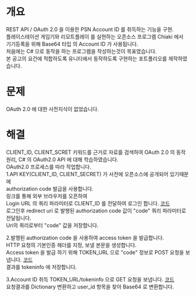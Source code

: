# 개요
REST API / OAuth 2.0 을 이용한 PSN Account ID 를 취득하는 기능을 구현.  
플레이스테이션 게임기와 리모트플레이 를 실현하는 오픈소스 프로그램 Chiaki 에서  
기기등록을 위해 Base64 타입 의 Account ID 가 사용됩니다.  
처음에는 C# 으로 동작을 하는 프로그램을 작성하는것이 목표였습니다.  
본 공고의 요건에 적합하도록 유니티에서 동작하도록 구현하는 포트폴리오를 제작하였습니다.
         
# 문제
OAuth 2.0 에 대한 사전지식이 없었습니다.
# 해결 
CLIENT_ID, CLIENT_SCRET 키워드를 근거로 자료를 검색하여 OAuth 2.0 의 동작 원리, C# 의 OAuth2.0 API 에 대해 학습하였습니다.  
OAuth2.0 프로세스를 따라 작업합니다.  
1.API KEY(CLIENT_ID, CLIENT_SECRET) 가 사전에 오픈소스에 공개되어 있기때문에  
authorization code 발급을 사용합니다.  
링크를 통해 외부 브라우저를 오픈하여  
Login URL 의 쿼리 파라미터로 CLIENT_ID 를 전달하여 로그인 합니다. [코드](https://github.com/hongjeongyun/Unity_Portpolio1/commit/200e4590a92ea992e92efbd79a0cd0bb65bae3b0#diff-59608a8a40d909c99dc7d68c516a10b8a36370ff370b3b84309121cc95831302R8)  
로그인후 redirect uri 로 발행된 authorization code 값이 "code" 쿼리 파라미터로 전달됩니다.  
Uri의 쿼리로부터 "code" 값을 저장합니다.

2.발행된 authorization code 을 사용하여 access token 을 발급합니다.  
HTTP 요청의 기본인증 헤더를 지정, 보낼 본문을 생성합니다.  
Access token 을 발급 하기 위해 TOKEN_URL 으로 "code" 정보로 POST 요청을 보냅니다. [코드](https://github.com/hongjeongyun/Unity_Portpolio1/commit/ac32e088cf2427becd9566d32dbd8a14683a8859#diff-32b174d1270b0b5600e4017a939636bdbdf5a4c35b79aa37ebdd477791ca86b8R33)  
결과를 tokeninfo 에 저장합니다.

3.Account ID 취득
TOKEN_URL/tokeninfo 으로 GET 요청을 보냅니다. [코드](https://github.com/hongjeongyun/Unity_Portpolio1/commit/ae4910075821b5ebdb4a8c48408f49ed5893adc9#diff-32b174d1270b0b5600e4017a939636bdbdf5a4c35b79aa37ebdd477791ca86b8R43)  
요청결과를 Dictionary 변환하고 user_id 항목을 찾아 Base64 로 변환합니다.

